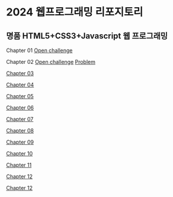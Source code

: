 # 2024 웹프로그래밍 리포지토리
## 명품 HTML5+CSS3+Javascript 웹 프로그래밍

Chapter 01
[Open challenge](https://github.com/KKH4N/webpgm/tree/main/0910/P58_open_challenge)


Chapter 02
[Open challenge](https://github.com/KKH4N/webpgm/tree/main/0910/P104_open_challenge) [Problem](https://github.com/KKH4N/webpgm/tree/main/0924/C02)


[Chapter 03](https://github.com/KKH4N/webpgm/tree/main/0924/C03)

[Chapter 04](https://github.com/KKH4N/webpgm/tree/main/1008/C04)

[Chapter 05](https://github.com/KKH4N/webpgm/tree/main/1008/C05)

[Chapter 06](https://github.com/KKH4N/webpgm/tree/main/1015/C06)

[Chapter 07](https://github.com/KKH4N/webpgm/tree/main/1015/C07)

[Chapter 08](https://github.com/KKH4N/webpgm/tree/main/1029/C08)

[Chapter 09](https://github.com/KKH4N/webpgm/tree/main/1105/C09)

[Chapter 10](https://github.com/KKH4N/webpgm/tree/main/1112/C10)

[Chapter 11](https://github.com/KKH4N/webpgm/tree/main/1112/C11)

[Chapter 12](https://github.com/KKH4N/webpgm/tree/main/1119/C12)

[Chapter 12](https://github.com/KKH4N/webpgm/tree/main/1119/C13)
